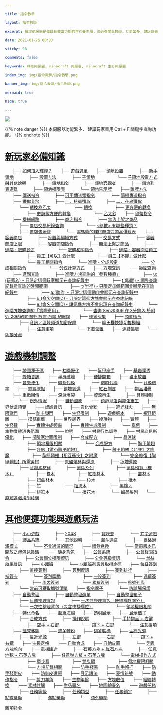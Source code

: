 ```yaml
---

title: 指令教學

layout: 指令教學

excerpt: 輝煌伺服器是個具有豐富功能的生存養老服，務必查閱此教學，功能繁多，請玩家善用 Ctrl + F 關鍵字查詢。

date: 2021-01-26 00:00

sticky: 98

comments: false

keywords: 輝煌伺服器, minecraft 伺服器, minecraft 生存伺服器

index_img: img/指令教學/指令教學.png

banner_img: img/指令教學/指令教學.png

mermaid: true

hide: true

---
```


![](img/指令教學/橫幅.png) 

{{% note danger %}}
本伺服器功能繁多，
建議玩家善用 Ctrl + F 關鍵字查詢功能。
{{% endnote %}}

# [新玩家必備知識](https://www.brilliantw.net/指令教學/#新玩家必備知識)
&nbsp;&nbsp;&nbsp;&nbsp;&nbsp;&nbsp;├── [如何加入輝煌？](https://www.brilliantw.net/如何加入輝煌？)
&nbsp;&nbsp;&nbsp;&nbsp;&nbsp;&nbsp;├── [遊戲選單](https://www.brilliantw.net/遊戲選單)
&nbsp;&nbsp;&nbsp;&nbsp;&nbsp;&nbsp;├── [領地設置](https://www.brilliantw.net/領地設置)
&nbsp;&nbsp;&nbsp;&nbsp;&nbsp;&nbsp;&nbsp;&nbsp;&nbsp;&nbsp;&nbsp;&nbsp;├── [新手領地](https://www.brilliantw.net/領地設置/#新手領地)
&nbsp;&nbsp;&nbsp;&nbsp;&nbsp;&nbsp;&nbsp;&nbsp;&nbsp;&nbsp;&nbsp;&nbsp;├── [設置方法](https://www.brilliantw.net/領地設置/#設置方法)
&nbsp;&nbsp;&nbsp;&nbsp;&nbsp;&nbsp;&nbsp;&nbsp;&nbsp;&nbsp;&nbsp;&nbsp;├── [子領地](https://www.brilliantw.net/領地設置/#子領地)
&nbsp;&nbsp;&nbsp;&nbsp;&nbsp;&nbsp;&nbsp;&nbsp;&nbsp;&nbsp;&nbsp;&nbsp;&nbsp;&nbsp;&nbsp;&nbsp;&nbsp;&nbsp;└── [子領地設置方式與其他說明](https://www.brilliantw.net/領地設置/#子領地設置方式與其他說明)
&nbsp;&nbsp;&nbsp;&nbsp;&nbsp;&nbsp;&nbsp;&nbsp;&nbsp;&nbsp;&nbsp;&nbsp;├── [領地指令](https://www.brilliantw.net/領地設置/#領地指令)
&nbsp;&nbsp;&nbsp;&nbsp;&nbsp;&nbsp;&nbsp;&nbsp;&nbsp;&nbsp;&nbsp;&nbsp;├── [領地旁觀者](https://www.brilliantw.net/領地設置/#領地旁觀者)
&nbsp;&nbsp;&nbsp;&nbsp;&nbsp;&nbsp;&nbsp;&nbsp;&nbsp;&nbsp;&nbsp;&nbsp;├── [領地列表選單](https://www.brilliantw.net/領地設置/#領地列表選單)
&nbsp;&nbsp;&nbsp;&nbsp;&nbsp;&nbsp;&nbsp;&nbsp;&nbsp;&nbsp;&nbsp;&nbsp;├── [領地權限表](https://www.brilliantw.net/領地設置/#領地權限表)
&nbsp;&nbsp;&nbsp;&nbsp;&nbsp;&nbsp;&nbsp;&nbsp;&nbsp;&nbsp;&nbsp;&nbsp;└── [領地告示牌](https://www.brilliantw.net/領地設置/#領地告示牌)
&nbsp;&nbsp;&nbsp;&nbsp;&nbsp;&nbsp;├── [鎖牌方法](https://www.brilliantw.net/鎖牌方法)
&nbsp;&nbsp;&nbsp;&nbsp;&nbsp;&nbsp;├── [傳送指令](https://www.brilliantw.net/傳送指令)
&nbsp;&nbsp;&nbsp;&nbsp;&nbsp;&nbsp;&nbsp;&nbsp;&nbsp;&nbsp;&nbsp;&nbsp;├── [可用傳送類指令](https://www.brilliantw.net/傳送指令/#可用傳送類指令)
&nbsp;&nbsp;&nbsp;&nbsp;&nbsp;&nbsp;&nbsp;&nbsp;&nbsp;&nbsp;&nbsp;&nbsp;└── [隨機傳送指令](https://www.brilliantw.net/傳送指令/#隨機傳送指令)
&nbsp;&nbsp;&nbsp;&nbsp;&nbsp;&nbsp;├── [獲取貨幣](https://www.brilliantw.net/獲取貨幣)
&nbsp;&nbsp;&nbsp;&nbsp;&nbsp;&nbsp;&nbsp;&nbsp;&nbsp;&nbsp;&nbsp;&nbsp;├── [一、挖礦獲取](https://www.brilliantw.net/獲取貨幣/#一、挖礦獲取)
&nbsp;&nbsp;&nbsp;&nbsp;&nbsp;&nbsp;&nbsp;&nbsp;&nbsp;&nbsp;&nbsp;&nbsp;├── [二、在線獲取](https://www.brilliantw.net/獲取貨幣/#二、在線獲取)
&nbsp;&nbsp;&nbsp;&nbsp;&nbsp;&nbsp;&nbsp;&nbsp;&nbsp;&nbsp;&nbsp;&nbsp;└── [轉換為乙太](https://www.brilliantw.net/獲取貨幣/#轉換為乙太)
&nbsp;&nbsp;&nbsp;&nbsp;&nbsp;&nbsp;&nbsp;&nbsp;&nbsp;&nbsp;&nbsp;&nbsp;&nbsp;&nbsp;&nbsp;&nbsp;&nbsp;&nbsp;├── [轉換](https://www.brilliantw.net/獲取貨幣/#轉換)
&nbsp;&nbsp;&nbsp;&nbsp;&nbsp;&nbsp;&nbsp;&nbsp;&nbsp;&nbsp;&nbsp;&nbsp;&nbsp;&nbsp;&nbsp;&nbsp;&nbsp;&nbsp;├── [更方便的轉換](https://www.brilliantw.net/獲取貨幣/#更方便的轉換)
&nbsp;&nbsp;&nbsp;&nbsp;&nbsp;&nbsp;&nbsp;&nbsp;&nbsp;&nbsp;&nbsp;&nbsp;&nbsp;&nbsp;&nbsp;&nbsp;&nbsp;&nbsp;├── [史詩級方便的轉換](https://www.brilliantw.net/獲取貨幣/#史詩級方便的轉換)
&nbsp;&nbsp;&nbsp;&nbsp;&nbsp;&nbsp;&nbsp;&nbsp;&nbsp;&nbsp;&nbsp;&nbsp;&nbsp;&nbsp;&nbsp;&nbsp;&nbsp;&nbsp;└── [乙太鈔](https://www.brilliantw.net/獲取貨幣/#乙太鈔)
&nbsp;&nbsp;&nbsp;&nbsp;&nbsp;&nbsp;├── [貨幣指令](https://www.brilliantw.net/貨幣指令)
&nbsp;&nbsp;&nbsp;&nbsp;&nbsp;&nbsp;├── [機械網路](https://www.brilliantw.net/機械網路)
&nbsp;&nbsp;&nbsp;&nbsp;&nbsp;&nbsp;&nbsp;&nbsp;&nbsp;&nbsp;&nbsp;&nbsp;├── [商店指令](https://www.brilliantw.net/機械網路/#商店指令)
&nbsp;&nbsp;&nbsp;&nbsp;&nbsp;&nbsp;&nbsp;&nbsp;&nbsp;&nbsp;&nbsp;&nbsp;├── [無法上架之商品](https://www.brilliantw.net/機械網路/#無法上架之商品)
&nbsp;&nbsp;&nbsp;&nbsp;&nbsp;&nbsp;&nbsp;&nbsp;&nbsp;&nbsp;&nbsp;&nbsp;├── [商店交易紀錄查詢](https://www.brilliantw.net/機械網路/#商店交易紀錄查詢)
&nbsp;&nbsp;&nbsp;&nbsp;&nbsp;&nbsp;&nbsp;&nbsp;&nbsp;&nbsp;&nbsp;&nbsp;&nbsp;&nbsp;&nbsp;&nbsp;&nbsp;&nbsp;└── [<參數> 有哪些種類？](https://www.brilliantw.net/機械網路/#有哪些種類？)
&nbsp;&nbsp;&nbsp;&nbsp;&nbsp;&nbsp;&nbsp;&nbsp;&nbsp;&nbsp;&nbsp;&nbsp;├── [商店告示牌](https://www.brilliantw.net/機械網路/#商店告示牌)
&nbsp;&nbsp;&nbsp;&nbsp;&nbsp;&nbsp;&nbsp;&nbsp;&nbsp;&nbsp;&nbsp;&nbsp;└── [書碼醬的建材商店之商品價位表](https://www.brilliantw.net/機械網路/#書碼醬的建材商店之商品價位表)
&nbsp;&nbsp;&nbsp;&nbsp;&nbsp;&nbsp;├── [容器商店](https://www.brilliantw.net/容器商店)
&nbsp;&nbsp;&nbsp;&nbsp;&nbsp;&nbsp;&nbsp;&nbsp;&nbsp;&nbsp;&nbsp;&nbsp;├── [設置與編輯方式](https://www.brilliantw.net/容器商店/#設置與編輯方式)
&nbsp;&nbsp;&nbsp;&nbsp;&nbsp;&nbsp;&nbsp;&nbsp;&nbsp;&nbsp;&nbsp;&nbsp;├── [交易方式](https://www.brilliantw.net/容器商店/#交易方式)
&nbsp;&nbsp;&nbsp;&nbsp;&nbsp;&nbsp;&nbsp;&nbsp;&nbsp;&nbsp;&nbsp;&nbsp;├── [容器商店上限](https://www.brilliantw.net/容器商店/#容器商店上限)
&nbsp;&nbsp;&nbsp;&nbsp;&nbsp;&nbsp;&nbsp;&nbsp;&nbsp;&nbsp;&nbsp;&nbsp;├── [容器商店指令](https://www.brilliantw.net/容器商店/#容器商店指令)
&nbsp;&nbsp;&nbsp;&nbsp;&nbsp;&nbsp;&nbsp;&nbsp;&nbsp;&nbsp;&nbsp;&nbsp;├── [無法上架之商品](https://www.brilliantw.net/容器商店/#無法上架之商品)
&nbsp;&nbsp;&nbsp;&nbsp;&nbsp;&nbsp;&nbsp;&nbsp;&nbsp;&nbsp;&nbsp;&nbsp;├── [進階 - 限購設定](https://www.brilliantw.net/容器商店/#進階-限購設定)
&nbsp;&nbsp;&nbsp;&nbsp;&nbsp;&nbsp;&nbsp;&nbsp;&nbsp;&nbsp;&nbsp;&nbsp;&nbsp;&nbsp;&nbsp;&nbsp;&nbsp;&nbsp;└── [限購相關指令](https://www.brilliantw.net/容器商店/#限購相關指令)
&nbsp;&nbsp;&nbsp;&nbsp;&nbsp;&nbsp;&nbsp;&nbsp;&nbsp;&nbsp;&nbsp;&nbsp;├── [進階 - 容器商店員工](https://www.brilliantw.net/容器商店/#進階-容器商店員工)
&nbsp;&nbsp;&nbsp;&nbsp;&nbsp;&nbsp;&nbsp;&nbsp;&nbsp;&nbsp;&nbsp;&nbsp;&nbsp;&nbsp;&nbsp;&nbsp;&nbsp;&nbsp;├── [員工【可以】做什麼](https://www.brilliantw.net/容器商店/#員工【可以】做什麼)
&nbsp;&nbsp;&nbsp;&nbsp;&nbsp;&nbsp;&nbsp;&nbsp;&nbsp;&nbsp;&nbsp;&nbsp;&nbsp;&nbsp;&nbsp;&nbsp;&nbsp;&nbsp;├── [員工【不能】做什麼](https://www.brilliantw.net/容器商店/#員工【不能】做什麼)
&nbsp;&nbsp;&nbsp;&nbsp;&nbsp;&nbsp;&nbsp;&nbsp;&nbsp;&nbsp;&nbsp;&nbsp;&nbsp;&nbsp;&nbsp;&nbsp;&nbsp;&nbsp;└── [員工相關指令](https://www.brilliantw.net/容器商店/#員工相關指令)
&nbsp;&nbsp;&nbsp;&nbsp;&nbsp;&nbsp;&nbsp;&nbsp;&nbsp;&nbsp;&nbsp;&nbsp;└── [進階 - 分成設定](https://www.brilliantw.net/容器商店/#進階-分成設定)
&nbsp;&nbsp;&nbsp;&nbsp;&nbsp;&nbsp;&nbsp;&nbsp;&nbsp;&nbsp;&nbsp;&nbsp;&nbsp;&nbsp;&nbsp;&nbsp;&nbsp;&nbsp;├── [分成相關指令](https://www.brilliantw.net/容器商店/#分成相關指令)
&nbsp;&nbsp;&nbsp;&nbsp;&nbsp;&nbsp;&nbsp;&nbsp;&nbsp;&nbsp;&nbsp;&nbsp;&nbsp;&nbsp;&nbsp;&nbsp;&nbsp;&nbsp;└── [分成計算方式](https://www.brilliantw.net/容器商店/#分成計算方式)
&nbsp;&nbsp;&nbsp;&nbsp;&nbsp;&nbsp;├── [方塊查詢](https://www.brilliantw.net/方塊查詢)
&nbsp;&nbsp;&nbsp;&nbsp;&nbsp;&nbsp;├── [範圍查詢](https://www.brilliantw.net/範圍查詢)
&nbsp;&nbsp;&nbsp;&nbsp;&nbsp;&nbsp;├── [進階查詢](https://www.brilliantw.net/進階查詢)
&nbsp;&nbsp;&nbsp;&nbsp;&nbsp;&nbsp;&nbsp;&nbsp;&nbsp;&nbsp;&nbsp;&nbsp;├── [進階方塊查詢的「參數種類」](https://www.brilliantw.net/進階查詢/#進階方塊查詢的「參數種類」)
&nbsp;&nbsp;&nbsp;&nbsp;&nbsp;&nbsp;&nbsp;&nbsp;&nbsp;&nbsp;&nbsp;&nbsp;&nbsp;&nbsp;&nbsp;&nbsp;&nbsp;&nbsp;├── [<span class="label label-info">u:(玩家名) </span> - 只限定這個玩家顯示在查詢紀錄中](https://www.brilliantw.net/進階查詢/#u-玩家名-只限定這個玩家顯示在查詢紀錄中)
&nbsp;&nbsp;&nbsp;&nbsp;&nbsp;&nbsp;&nbsp;&nbsp;&nbsp;&nbsp;&nbsp;&nbsp;&nbsp;&nbsp;&nbsp;&nbsp;&nbsp;&nbsp;├── [<span class="label label-info">t:(時間) </span> - 調整查詢紀錄所查詢的時間範圍](https://www.brilliantw.net/進階查詢/#t-時間-調整查詢紀錄所查詢的時間範圍)
&nbsp;&nbsp;&nbsp;&nbsp;&nbsp;&nbsp;&nbsp;&nbsp;&nbsp;&nbsp;&nbsp;&nbsp;&nbsp;&nbsp;&nbsp;&nbsp;&nbsp;&nbsp;├── [<span class="label label-info">r:(半徑) </span> - 只限定這個範圍會顯示在查詢紀錄中](https://www.brilliantw.net/進階查詢/#r-半徑-只限定這個範圍會顯示在查詢紀錄中)
&nbsp;&nbsp;&nbsp;&nbsp;&nbsp;&nbsp;&nbsp;&nbsp;&nbsp;&nbsp;&nbsp;&nbsp;&nbsp;&nbsp;&nbsp;&nbsp;&nbsp;&nbsp;├── [<span class="label label-info">a:(動作) </span> - 只限定這個動作會顯示在查詢紀錄中](https://www.brilliantw.net/進階查詢/#a-動作-只限定這個動作會顯示在查詢紀錄中)
&nbsp;&nbsp;&nbsp;&nbsp;&nbsp;&nbsp;&nbsp;&nbsp;&nbsp;&nbsp;&nbsp;&nbsp;&nbsp;&nbsp;&nbsp;&nbsp;&nbsp;&nbsp;├── [<span class="label label-info">b:(命名空間ID) </span> - 只限定這個方塊會顯示在查詢紀錄](https://www.brilliantw.net/進階查詢/#b-命名空間ID-只限定這個方塊會顯示在查詢紀錄)
&nbsp;&nbsp;&nbsp;&nbsp;&nbsp;&nbsp;&nbsp;&nbsp;&nbsp;&nbsp;&nbsp;&nbsp;&nbsp;&nbsp;&nbsp;&nbsp;&nbsp;&nbsp;└── [<span class="label label-info">e:(命名空間ID) </span> - 讓這個方塊不會出現在查詢紀錄中](https://www.brilliantw.net/進階查詢/#<#e-命名空間ID-讓這個方塊不會出現在查詢紀錄中)
&nbsp;&nbsp;&nbsp;&nbsp;&nbsp;&nbsp;&nbsp;&nbsp;&nbsp;&nbsp;&nbsp;&nbsp;└── [進階方塊查詢的「實際應用」](https://www.brilliantw.net/進階查詢/#進階方塊查詢的「實際應用」)
&nbsp;&nbsp;&nbsp;&nbsp;&nbsp;&nbsp;&nbsp;&nbsp;&nbsp;&nbsp;&nbsp;&nbsp;&nbsp;&nbsp;&nbsp;&nbsp;&nbsp;&nbsp;└── [查詢 <span class="label label-primary">Senz0309</span> 在 <span class="label label-warning">3分鐘內</span> 於附近 <span class="label label-success">20格的範圍中  </span> <span class="label label-danger">放置 </span> <span class="label label-secondary">石頭 </span> 的紀錄](https://www.brilliantw.net/進階查詢/#查詢-Senz0309-在-3分鐘內-於附近-20格的範圍中-放置-石頭-的紀錄)
&nbsp;&nbsp;&nbsp;&nbsp;&nbsp;&nbsp;├── [連鎖採集](https://www.brilliantw.net/連鎖採集)
&nbsp;&nbsp;&nbsp;&nbsp;&nbsp;&nbsp;├── [頻道指令](https://www.brilliantw.net/頻道指令)
&nbsp;&nbsp;&nbsp;&nbsp;&nbsp;&nbsp;&nbsp;&nbsp;&nbsp;&nbsp;&nbsp;&nbsp;├── [私訊／區域頻道加密保障](https://www.brilliantw.net/頻道指令/#私訊／區域頻道加密保障)
&nbsp;&nbsp;&nbsp;&nbsp;&nbsp;&nbsp;&nbsp;&nbsp;&nbsp;&nbsp;&nbsp;&nbsp;└── [聊天欄快捷切換模組](https://www.brilliantw.net/頻道指令/#聊天欄快捷切換模組)
&nbsp;&nbsp;&nbsp;&nbsp;&nbsp;&nbsp;&nbsp;&nbsp;&nbsp;&nbsp;&nbsp;&nbsp;&nbsp;&nbsp;&nbsp;&nbsp;&nbsp;&nbsp;├── [注意事項](https://www.brilliantw.net/頻道指令/#注意事項)
&nbsp;&nbsp;&nbsp;&nbsp;&nbsp;&nbsp;&nbsp;&nbsp;&nbsp;&nbsp;&nbsp;&nbsp;&nbsp;&nbsp;&nbsp;&nbsp;&nbsp;&nbsp;└── [下載位置](https://www.brilliantw.net/頻道指令/#下載位置)
&nbsp;&nbsp;&nbsp;&nbsp;&nbsp;&nbsp;├── [連結帳號](https://www.brilliantw.net/連結帳號)
&nbsp;&nbsp;&nbsp;&nbsp;&nbsp;&nbsp;└── [切換分流](https://www.brilliantw.net/切換分流)

# [遊戲機制調整](https://www.brilliantw.net/指令教學/#遊戲機制調整)
&nbsp;&nbsp;&nbsp;&nbsp;&nbsp;&nbsp;├── [地圖種子碼](https://www.brilliantw.net/地圖種子碼)
&nbsp;&nbsp;&nbsp;&nbsp;&nbsp;&nbsp;├── [栓繩優化](https://www.brilliantw.net/栓繩優化)
&nbsp;&nbsp;&nbsp;&nbsp;&nbsp;&nbsp;├── [盔甲座手](https://www.brilliantw.net/盔甲座手)
&nbsp;&nbsp;&nbsp;&nbsp;&nbsp;&nbsp;├── [基岩穿透](https://www.brilliantw.net/基岩穿透)
&nbsp;&nbsp;&nbsp;&nbsp;&nbsp;&nbsp;├── [蜂箱資訊](https://www.brilliantw.net/蜂箱資訊)
&nbsp;&nbsp;&nbsp;&nbsp;&nbsp;&nbsp;├── [半磚破壞](https://www.brilliantw.net/半磚破壞)
&nbsp;&nbsp;&nbsp;&nbsp;&nbsp;&nbsp;├── [便捷開箱](https://www.brilliantw.net/便捷開箱)
&nbsp;&nbsp;&nbsp;&nbsp;&nbsp;&nbsp;├── [礦車放置](https://www.brilliantw.net/礦車放置)
&nbsp;&nbsp;&nbsp;&nbsp;&nbsp;&nbsp;├── [音效優化](https://www.brilliantw.net/音效優化)
&nbsp;&nbsp;&nbsp;&nbsp;&nbsp;&nbsp;├── [礦物代換](https://www.brilliantw.net/礦物代換)
&nbsp;&nbsp;&nbsp;&nbsp;&nbsp;&nbsp;&nbsp;&nbsp;&nbsp;&nbsp;&nbsp;&nbsp;├── [何時代換](https://www.brilliantw.net/礦物代換/#何時代換)
&nbsp;&nbsp;&nbsp;&nbsp;&nbsp;&nbsp;&nbsp;&nbsp;&nbsp;&nbsp;&nbsp;&nbsp;└── [代換機率](https://www.brilliantw.net/礦物代換/#代換機率)
&nbsp;&nbsp;&nbsp;&nbsp;&nbsp;&nbsp;├── [絲綢挖掘](https://www.brilliantw.net/絲綢挖掘)
&nbsp;&nbsp;&nbsp;&nbsp;&nbsp;&nbsp;├── [銅塊氧還](https://www.brilliantw.net/銅塊氧還)
&nbsp;&nbsp;&nbsp;&nbsp;&nbsp;&nbsp;├── [紅石剝皮](https://www.brilliantw.net/紅石剝皮)
&nbsp;&nbsp;&nbsp;&nbsp;&nbsp;&nbsp;├── [物品堆疊](https://www.brilliantw.net/物品堆疊)
&nbsp;&nbsp;&nbsp;&nbsp;&nbsp;&nbsp;├── [重啟回傳](https://www.brilliantw.net/重啟回傳)
&nbsp;&nbsp;&nbsp;&nbsp;&nbsp;&nbsp;├── [深淵爆裂](https://www.brilliantw.net/深淵爆裂)
&nbsp;&nbsp;&nbsp;&nbsp;&nbsp;&nbsp;├── [資源再生](https://www.brilliantw.net/資源再生)
&nbsp;&nbsp;&nbsp;&nbsp;&nbsp;&nbsp;&nbsp;&nbsp;&nbsp;&nbsp;&nbsp;&nbsp;├── [具體機制](https://www.brilliantw.net/資源再生/#具體機制)
&nbsp;&nbsp;&nbsp;&nbsp;&nbsp;&nbsp;&nbsp;&nbsp;&nbsp;&nbsp;&nbsp;&nbsp;└── [例外情況](https://www.brilliantw.net/資源再生/#例外情況)
&nbsp;&nbsp;&nbsp;&nbsp;&nbsp;&nbsp;├── [自動圖騰](https://www.brilliantw.net/自動圖騰)
&nbsp;&nbsp;&nbsp;&nbsp;&nbsp;&nbsp;├── [鎮靜龍蛋與龍蛋重生](https://www.brilliantw.net/鎮靜龍蛋與龍蛋重生)
&nbsp;&nbsp;&nbsp;&nbsp;&nbsp;&nbsp;├── [界伏盒預覽](https://www.brilliantw.net/界伏盒預覽)
&nbsp;&nbsp;&nbsp;&nbsp;&nbsp;&nbsp;├── [蠑螈資訊](https://www.brilliantw.net/蠑螈資訊)
&nbsp;&nbsp;&nbsp;&nbsp;&nbsp;&nbsp;├── [強化骨粉](https://www.brilliantw.net/強化骨粉)
&nbsp;&nbsp;&nbsp;&nbsp;&nbsp;&nbsp;├── [遮光烽火](https://www.brilliantw.net/遮光烽火)
&nbsp;&nbsp;&nbsp;&nbsp;&nbsp;&nbsp;├── [無限獄門](https://www.brilliantw.net/無限獄門)
&nbsp;&nbsp;&nbsp;&nbsp;&nbsp;&nbsp;├── [防卡獄門](https://www.brilliantw.net/防卡獄門)
&nbsp;&nbsp;&nbsp;&nbsp;&nbsp;&nbsp;├── [生怪限制](https://www.brilliantw.net/生怪限制)
&nbsp;&nbsp;&nbsp;&nbsp;&nbsp;&nbsp;├── [遊戲版本](https://www.brilliantw.net/遊戲版本)
&nbsp;&nbsp;&nbsp;&nbsp;&nbsp;&nbsp;├── [視野距離](https://www.brilliantw.net/視野距離)
&nbsp;&nbsp;&nbsp;&nbsp;&nbsp;&nbsp;├── [模擬距離](https://www.brilliantw.net/模擬距離)
&nbsp;&nbsp;&nbsp;&nbsp;&nbsp;&nbsp;├── [世界邊界](https://www.brilliantw.net/世界邊界)
&nbsp;&nbsp;&nbsp;&nbsp;&nbsp;&nbsp;├── [掉落物](https://www.brilliantw.net/掉落物)
&nbsp;&nbsp;&nbsp;&nbsp;&nbsp;&nbsp;├── [實體](https://www.brilliantw.net/實體)
&nbsp;&nbsp;&nbsp;&nbsp;&nbsp;&nbsp;├── [生怪磚](https://www.brilliantw.net/生怪磚)
&nbsp;&nbsp;&nbsp;&nbsp;&nbsp;&nbsp;├── [實體生成頻率](https://www.brilliantw.net/實體生成頻率)
&nbsp;&nbsp;&nbsp;&nbsp;&nbsp;&nbsp;├── [實體生成限制](https://www.brilliantw.net/實體生成限制)
&nbsp;&nbsp;&nbsp;&nbsp;&nbsp;&nbsp;&nbsp;&nbsp;&nbsp;&nbsp;&nbsp;&nbsp;└── [舉例](https://www.brilliantw.net/實體生成限制/#舉例)
&nbsp;&nbsp;&nbsp;&nbsp;&nbsp;&nbsp;├── [生物實體消失範圍](https://www.brilliantw.net/生物實體消失範圍)
&nbsp;&nbsp;&nbsp;&nbsp;&nbsp;&nbsp;&nbsp;&nbsp;&nbsp;&nbsp;&nbsp;&nbsp;└── [說明](https://www.brilliantw.net/生物實體消失範圍/#說明)
&nbsp;&nbsp;&nbsp;&nbsp;&nbsp;&nbsp;├── [村民行為調整](https://www.brilliantw.net/村民行為調整)
&nbsp;&nbsp;&nbsp;&nbsp;&nbsp;&nbsp;├── [村民交易所優化](https://www.brilliantw.net/村民交易所優化)
&nbsp;&nbsp;&nbsp;&nbsp;&nbsp;&nbsp;├── [探險家地圖限制](https://www.brilliantw.net/探險家地圖限制)
&nbsp;&nbsp;&nbsp;&nbsp;&nbsp;&nbsp;├── [合成配方](https://www.brilliantw.net/合成配方)
&nbsp;&nbsp;&nbsp;&nbsp;&nbsp;&nbsp;&nbsp;&nbsp;&nbsp;&nbsp;&nbsp;&nbsp;├── [晶淵球](https://www.brilliantw.net/合成配方/#晶淵球)
&nbsp;&nbsp;&nbsp;&nbsp;&nbsp;&nbsp;&nbsp;&nbsp;&nbsp;&nbsp;&nbsp;&nbsp;&nbsp;&nbsp;&nbsp;&nbsp;&nbsp;&nbsp;├── [領地權限相關](https://www.brilliantw.net/合成配方/#領地權限相關)
&nbsp;&nbsp;&nbsp;&nbsp;&nbsp;&nbsp;&nbsp;&nbsp;&nbsp;&nbsp;&nbsp;&nbsp;&nbsp;&nbsp;&nbsp;&nbsp;&nbsp;&nbsp;└── [合成配方](https://www.brilliantw.net/合成配方/#合成配方)
&nbsp;&nbsp;&nbsp;&nbsp;&nbsp;&nbsp;&nbsp;&nbsp;&nbsp;&nbsp;&nbsp;&nbsp;├── [胸甲鞘翅](https://www.brilliantw.net/合成配方/#胸甲鞘翅)
&nbsp;&nbsp;&nbsp;&nbsp;&nbsp;&nbsp;&nbsp;&nbsp;&nbsp;&nbsp;&nbsp;&nbsp;&nbsp;&nbsp;&nbsp;&nbsp;&nbsp;&nbsp;├── [升級【鑽石胸甲鞘翅】](https://www.brilliantw.net/合成配方/#升級【鑽石胸甲鞘翅】)
&nbsp;&nbsp;&nbsp;&nbsp;&nbsp;&nbsp;&nbsp;&nbsp;&nbsp;&nbsp;&nbsp;&nbsp;&nbsp;&nbsp;&nbsp;&nbsp;&nbsp;&nbsp;├── [胸甲鞘翅【允許】之附魔](https://www.brilliantw.net/合成配方/#胸甲鞘翅【允許】之附魔)
&nbsp;&nbsp;&nbsp;&nbsp;&nbsp;&nbsp;&nbsp;&nbsp;&nbsp;&nbsp;&nbsp;&nbsp;&nbsp;&nbsp;&nbsp;&nbsp;&nbsp;&nbsp;├── [胸甲鞘翅【相互衝突】之附魔](https://www.brilliantw.net/合成配方/#胸甲鞘翅【相互衝突】之附魔)
&nbsp;&nbsp;&nbsp;&nbsp;&nbsp;&nbsp;&nbsp;&nbsp;&nbsp;&nbsp;&nbsp;&nbsp;&nbsp;&nbsp;&nbsp;&nbsp;&nbsp;&nbsp;└── [完全修復【胸甲鞘翅】所需素材](https://www.brilliantw.net/合成配方/#完全修復【胸甲鞘翅】所需素材)
&nbsp;&nbsp;&nbsp;&nbsp;&nbsp;&nbsp;&nbsp;&nbsp;&nbsp;&nbsp;&nbsp;&nbsp;├── [原礦燒磚與還原](https://www.brilliantw.net/合成配方/#原礦燒磚與還原)
&nbsp;&nbsp;&nbsp;&nbsp;&nbsp;&nbsp;&nbsp;&nbsp;&nbsp;&nbsp;&nbsp;&nbsp;├── [冰塊還原](https://www.brilliantw.net/合成配方/#冰塊還原)
&nbsp;&nbsp;&nbsp;&nbsp;&nbsp;&nbsp;&nbsp;&nbsp;&nbsp;&nbsp;&nbsp;&nbsp;├── [貨幣素材磚](https://www.brilliantw.net/合成配方/#貨幣素材磚)
&nbsp;&nbsp;&nbsp;&nbsp;&nbsp;&nbsp;&nbsp;&nbsp;&nbsp;&nbsp;&nbsp;&nbsp;├── [家具系列](https://www.brilliantw.net/合成配方/#家具系列)
&nbsp;&nbsp;&nbsp;&nbsp;&nbsp;&nbsp;&nbsp;&nbsp;&nbsp;&nbsp;&nbsp;&nbsp;&nbsp;&nbsp;&nbsp;&nbsp;&nbsp;&nbsp;├── [家具預覽（橡木）](https://www.brilliantw.net/合成配方/#家具預覽（橡木）)
&nbsp;&nbsp;&nbsp;&nbsp;&nbsp;&nbsp;&nbsp;&nbsp;&nbsp;&nbsp;&nbsp;&nbsp;&nbsp;&nbsp;&nbsp;&nbsp;&nbsp;&nbsp;├── [橡木](https://www.brilliantw.net/合成配方/#橡木)
&nbsp;&nbsp;&nbsp;&nbsp;&nbsp;&nbsp;&nbsp;&nbsp;&nbsp;&nbsp;&nbsp;&nbsp;&nbsp;&nbsp;&nbsp;&nbsp;&nbsp;&nbsp;├── [紅樹林木](https://www.brilliantw.net/合成配方/#紅樹林木)
&nbsp;&nbsp;&nbsp;&nbsp;&nbsp;&nbsp;&nbsp;&nbsp;&nbsp;&nbsp;&nbsp;&nbsp;&nbsp;&nbsp;&nbsp;&nbsp;&nbsp;&nbsp;├── [叢林木](https://www.brilliantw.net/合成配方/#叢林木)
&nbsp;&nbsp;&nbsp;&nbsp;&nbsp;&nbsp;&nbsp;&nbsp;&nbsp;&nbsp;&nbsp;&nbsp;&nbsp;&nbsp;&nbsp;&nbsp;&nbsp;&nbsp;├── [扭曲林木](https://www.brilliantw.net/合成配方/#扭曲林木)
&nbsp;&nbsp;&nbsp;&nbsp;&nbsp;&nbsp;&nbsp;&nbsp;&nbsp;&nbsp;&nbsp;&nbsp;&nbsp;&nbsp;&nbsp;&nbsp;&nbsp;&nbsp;├── [杉木](https://www.brilliantw.net/合成配方/#杉木)
&nbsp;&nbsp;&nbsp;&nbsp;&nbsp;&nbsp;&nbsp;&nbsp;&nbsp;&nbsp;&nbsp;&nbsp;&nbsp;&nbsp;&nbsp;&nbsp;&nbsp;&nbsp;├── [樺木](https://www.brilliantw.net/合成配方/#樺木)
&nbsp;&nbsp;&nbsp;&nbsp;&nbsp;&nbsp;&nbsp;&nbsp;&nbsp;&nbsp;&nbsp;&nbsp;&nbsp;&nbsp;&nbsp;&nbsp;&nbsp;&nbsp;├── [竹](https://www.brilliantw.net/合成配方/#竹)
&nbsp;&nbsp;&nbsp;&nbsp;&nbsp;&nbsp;&nbsp;&nbsp;&nbsp;&nbsp;&nbsp;&nbsp;&nbsp;&nbsp;&nbsp;&nbsp;&nbsp;&nbsp;├── [相思木](https://www.brilliantw.net/合成配方/#相思木)
&nbsp;&nbsp;&nbsp;&nbsp;&nbsp;&nbsp;&nbsp;&nbsp;&nbsp;&nbsp;&nbsp;&nbsp;&nbsp;&nbsp;&nbsp;&nbsp;&nbsp;&nbsp;├── [黑橡木](https://www.brilliantw.net/合成配方/#黑橡木)
&nbsp;&nbsp;&nbsp;&nbsp;&nbsp;&nbsp;&nbsp;&nbsp;&nbsp;&nbsp;&nbsp;&nbsp;&nbsp;&nbsp;&nbsp;&nbsp;&nbsp;&nbsp;├── [緋紅木](https://www.brilliantw.net/合成配方/#緋紅木)
&nbsp;&nbsp;&nbsp;&nbsp;&nbsp;&nbsp;&nbsp;&nbsp;&nbsp;&nbsp;&nbsp;&nbsp;&nbsp;&nbsp;&nbsp;&nbsp;&nbsp;&nbsp;└── [櫻花木](https://www.brilliantw.net/合成配方/#櫻花木)
&nbsp;&nbsp;&nbsp;&nbsp;&nbsp;&nbsp;&nbsp;&nbsp;&nbsp;&nbsp;&nbsp;&nbsp;└── [甜品系列](https://www.brilliantw.net/合成配方/#甜品系列)
&nbsp;&nbsp;&nbsp;&nbsp;&nbsp;&nbsp;└── [原版遊戲規則相關](https://www.brilliantw.net/原版遊戲規則相關)

# [其他便捷功能與遊戲玩法](https://www.brilliantw.net/指令教學/#其他便捷功能與遊戲玩法)
&nbsp;&nbsp;&nbsp;&nbsp;&nbsp;&nbsp;├── [小小遊戲](https://www.brilliantw.net/小小遊戲)
&nbsp;&nbsp;&nbsp;&nbsp;&nbsp;&nbsp;&nbsp;&nbsp;&nbsp;&nbsp;&nbsp;&nbsp;├── [2048](https://www.brilliantw.net/小小遊戲/#2048)
&nbsp;&nbsp;&nbsp;&nbsp;&nbsp;&nbsp;&nbsp;&nbsp;&nbsp;&nbsp;&nbsp;&nbsp;├── [貪吃蛇](https://www.brilliantw.net/小小遊戲/#貪吃蛇)
&nbsp;&nbsp;&nbsp;&nbsp;&nbsp;&nbsp;&nbsp;&nbsp;&nbsp;&nbsp;&nbsp;&nbsp;└── [井字遊戲](https://www.brilliantw.net/小小遊戲/#井字遊戲)
&nbsp;&nbsp;&nbsp;&nbsp;&nbsp;&nbsp;├── [飾品系統](https://www.brilliantw.net/飾品系統)
&nbsp;&nbsp;&nbsp;&nbsp;&nbsp;&nbsp;&nbsp;&nbsp;&nbsp;&nbsp;&nbsp;&nbsp;└── [其他說明](https://www.brilliantw.net/飾品系統/#其他說明)
&nbsp;&nbsp;&nbsp;&nbsp;&nbsp;&nbsp;├── [漏斗過濾](https://www.brilliantw.net/漏斗過濾)
&nbsp;&nbsp;&nbsp;&nbsp;&nbsp;&nbsp;&nbsp;&nbsp;&nbsp;&nbsp;&nbsp;&nbsp;├── [嚴格過濾模式](https://www.brilliantw.net/漏斗過濾/#嚴格過濾模式)
&nbsp;&nbsp;&nbsp;&nbsp;&nbsp;&nbsp;&nbsp;&nbsp;&nbsp;&nbsp;&nbsp;&nbsp;└── [不會過濾的情況](https://www.brilliantw.net/漏斗過濾/#不會過濾的情況)
&nbsp;&nbsp;&nbsp;&nbsp;&nbsp;&nbsp;├── [禮包兌換](https://www.brilliantw.net/禮包兌換)
&nbsp;&nbsp;&nbsp;&nbsp;&nbsp;&nbsp;&nbsp;&nbsp;&nbsp;&nbsp;&nbsp;&nbsp;└── [當前版本已開放之禮包兌換碼](https://www.brilliantw.net/禮包兌換/#當前版本已開放之禮包兌換碼)
&nbsp;&nbsp;&nbsp;&nbsp;&nbsp;&nbsp;├── [隨身背包](https://www.brilliantw.net/隨身背包)
&nbsp;&nbsp;&nbsp;&nbsp;&nbsp;&nbsp;├── [公會系統](https://www.brilliantw.net/公會系統)
&nbsp;&nbsp;&nbsp;&nbsp;&nbsp;&nbsp;&nbsp;&nbsp;&nbsp;&nbsp;&nbsp;&nbsp;├── [公會相關指令](https://www.brilliantw.net/公會系統/#公會相關指令)
&nbsp;&nbsp;&nbsp;&nbsp;&nbsp;&nbsp;&nbsp;&nbsp;&nbsp;&nbsp;&nbsp;&nbsp;├── [公會職位權限資訊](https://www.brilliantw.net/公會系統/#公會職位權限資訊)
&nbsp;&nbsp;&nbsp;&nbsp;&nbsp;&nbsp;&nbsp;&nbsp;&nbsp;&nbsp;&nbsp;&nbsp;├── [公會等級資訊](https://www.brilliantw.net/公會系統/#公會等級資訊)
&nbsp;&nbsp;&nbsp;&nbsp;&nbsp;&nbsp;&nbsp;&nbsp;&nbsp;&nbsp;&nbsp;&nbsp;└── [增益效果資訊](https://www.brilliantw.net/公會系統/#增益效果資訊)
&nbsp;&nbsp;&nbsp;&nbsp;&nbsp;&nbsp;├── [小跟班](https://www.brilliantw.net/小跟班)
&nbsp;&nbsp;&nbsp;&nbsp;&nbsp;&nbsp;&nbsp;&nbsp;&nbsp;&nbsp;&nbsp;&nbsp;└── [小跟班列表與取得途徑](https://www.brilliantw.net/小跟班/#小跟班列表與取得途徑)
&nbsp;&nbsp;&nbsp;&nbsp;&nbsp;&nbsp;├── [每日簽到](https://www.brilliantw.net/每日簽到)
&nbsp;&nbsp;&nbsp;&nbsp;&nbsp;&nbsp;&nbsp;&nbsp;&nbsp;&nbsp;&nbsp;&nbsp;├── [直接簽到](https://www.brilliantw.net/每日簽到/#直接簽到)
&nbsp;&nbsp;&nbsp;&nbsp;&nbsp;&nbsp;&nbsp;&nbsp;&nbsp;&nbsp;&nbsp;&nbsp;├── [簽到資訊](https://www.brilliantw.net/每日簽到/#簽到資訊)
&nbsp;&nbsp;&nbsp;&nbsp;&nbsp;&nbsp;&nbsp;&nbsp;&nbsp;&nbsp;&nbsp;&nbsp;├── [簽到排行](https://www.brilliantw.net/每日簽到/#簽到排行)
&nbsp;&nbsp;&nbsp;&nbsp;&nbsp;&nbsp;&nbsp;&nbsp;&nbsp;&nbsp;&nbsp;&nbsp;├── [補簽卡](https://www.brilliantw.net/每日簽到/#補簽卡)
&nbsp;&nbsp;&nbsp;&nbsp;&nbsp;&nbsp;&nbsp;&nbsp;&nbsp;&nbsp;&nbsp;&nbsp;└── [簽到獎勵](https://www.brilliantw.net/每日簽到/#簽到獎勵)
&nbsp;&nbsp;&nbsp;&nbsp;&nbsp;&nbsp;&nbsp;&nbsp;&nbsp;&nbsp;&nbsp;&nbsp;&nbsp;&nbsp;&nbsp;&nbsp;&nbsp;&nbsp;├── [一般簽到](https://www.brilliantw.net/每日簽到/#一般簽到)
&nbsp;&nbsp;&nbsp;&nbsp;&nbsp;&nbsp;&nbsp;&nbsp;&nbsp;&nbsp;&nbsp;&nbsp;&nbsp;&nbsp;&nbsp;&nbsp;&nbsp;&nbsp;├── [連續簽到](https://www.brilliantw.net/每日簽到/#連續簽到)
&nbsp;&nbsp;&nbsp;&nbsp;&nbsp;&nbsp;&nbsp;&nbsp;&nbsp;&nbsp;&nbsp;&nbsp;&nbsp;&nbsp;&nbsp;&nbsp;&nbsp;&nbsp;├── [周末簽到](https://www.brilliantw.net/每日簽到/#周末簽到)
&nbsp;&nbsp;&nbsp;&nbsp;&nbsp;&nbsp;&nbsp;&nbsp;&nbsp;&nbsp;&nbsp;&nbsp;&nbsp;&nbsp;&nbsp;&nbsp;&nbsp;&nbsp;└── [累積簽到](https://www.brilliantw.net/每日簽到/#累積簽到)
&nbsp;&nbsp;&nbsp;&nbsp;&nbsp;&nbsp;├── [稱號列表](https://www.brilliantw.net/稱號列表)
&nbsp;&nbsp;&nbsp;&nbsp;&nbsp;&nbsp;&nbsp;&nbsp;&nbsp;&nbsp;&nbsp;&nbsp;└── [當前可獲取稱號清單](https://www.brilliantw.net/稱號列表/#當前可獲取稱號清單)
&nbsp;&nbsp;&nbsp;&nbsp;&nbsp;&nbsp;├── [指令牌子](https://www.brilliantw.net/指令牌子)
&nbsp;&nbsp;&nbsp;&nbsp;&nbsp;&nbsp;&nbsp;&nbsp;&nbsp;&nbsp;&nbsp;&nbsp;└── [防誤觸保護](https://www.brilliantw.net/指令牌子/#防誤觸保護)
&nbsp;&nbsp;&nbsp;&nbsp;&nbsp;&nbsp;├── [自動整理](https://www.brilliantw.net/自動整理)
&nbsp;&nbsp;&nbsp;&nbsp;&nbsp;&nbsp;&nbsp;&nbsp;&nbsp;&nbsp;&nbsp;&nbsp;├── [自動整理選單](https://www.brilliantw.net/自動整理/#自動整理選單)
&nbsp;&nbsp;&nbsp;&nbsp;&nbsp;&nbsp;&nbsp;&nbsp;&nbsp;&nbsp;&nbsp;&nbsp;├── [自動整理箱子](https://www.brilliantw.net/自動整理/#自動整理箱子)
&nbsp;&nbsp;&nbsp;&nbsp;&nbsp;&nbsp;&nbsp;&nbsp;&nbsp;&nbsp;&nbsp;&nbsp;├── [自動整理背包](https://www.brilliantw.net/自動整理/#自動整理背包)
&nbsp;&nbsp;&nbsp;&nbsp;&nbsp;&nbsp;&nbsp;&nbsp;&nbsp;&nbsp;&nbsp;&nbsp;├── [一次性整理背包（快捷欄位除外）](https://www.brilliantw.net/自動整理/#一次性整理背包（快捷欄位除外）)
&nbsp;&nbsp;&nbsp;&nbsp;&nbsp;&nbsp;&nbsp;&nbsp;&nbsp;&nbsp;&nbsp;&nbsp;└── [一次性整理背包（包含快捷欄位）](https://www.brilliantw.net/自動整理/#一次性整理背包（包含快捷欄位）)
&nbsp;&nbsp;&nbsp;&nbsp;&nbsp;&nbsp;&nbsp;&nbsp;&nbsp;&nbsp;&nbsp;&nbsp;&nbsp;&nbsp;&nbsp;&nbsp;&nbsp;&nbsp;└── [領地權限相關](https://www.brilliantw.net/自動整理/#領地權限相關)
&nbsp;&nbsp;&nbsp;&nbsp;&nbsp;&nbsp;├── [特化命名](https://www.brilliantw.net/特化命名)
&nbsp;&nbsp;&nbsp;&nbsp;&nbsp;&nbsp;├── [超級海綿](https://www.brilliantw.net/超級海綿)
&nbsp;&nbsp;&nbsp;&nbsp;&nbsp;&nbsp;├── [透明展示](https://www.brilliantw.net/透明展示)
&nbsp;&nbsp;&nbsp;&nbsp;&nbsp;&nbsp;├── [展示櫃子](https://www.brilliantw.net/展示櫃子)
&nbsp;&nbsp;&nbsp;&nbsp;&nbsp;&nbsp;&nbsp;&nbsp;&nbsp;&nbsp;&nbsp;&nbsp;├── [合成方式](https://www.brilliantw.net/展示櫃子/#合成方式)
&nbsp;&nbsp;&nbsp;&nbsp;&nbsp;&nbsp;&nbsp;&nbsp;&nbsp;&nbsp;&nbsp;&nbsp;├── [操作說明](https://www.brilliantw.net/展示櫃子/#操作說明)
&nbsp;&nbsp;&nbsp;&nbsp;&nbsp;&nbsp;&nbsp;&nbsp;&nbsp;&nbsp;&nbsp;&nbsp;&nbsp;&nbsp;&nbsp;&nbsp;&nbsp;&nbsp;├── [手持物品 + 右鍵](https://www.brilliantw.net/展示櫃子/#手持物品-右鍵)
&nbsp;&nbsp;&nbsp;&nbsp;&nbsp;&nbsp;&nbsp;&nbsp;&nbsp;&nbsp;&nbsp;&nbsp;&nbsp;&nbsp;&nbsp;&nbsp;&nbsp;&nbsp;├── [空手 + 右鍵](https://www.brilliantw.net/展示櫃子/#空手-右鍵)
&nbsp;&nbsp;&nbsp;&nbsp;&nbsp;&nbsp;&nbsp;&nbsp;&nbsp;&nbsp;&nbsp;&nbsp;&nbsp;&nbsp;&nbsp;&nbsp;&nbsp;&nbsp;└── [蹲下 + 右鍵](https://www.brilliantw.net/展示櫃子/#蹲下-右鍵)
&nbsp;&nbsp;&nbsp;&nbsp;&nbsp;&nbsp;&nbsp;&nbsp;&nbsp;&nbsp;&nbsp;&nbsp;└── [注意事項](https://www.brilliantw.net/展示櫃子/#注意事項)
&nbsp;&nbsp;&nbsp;&nbsp;&nbsp;&nbsp;├── [詛咒移除](https://www.brilliantw.net/詛咒移除)
&nbsp;&nbsp;&nbsp;&nbsp;&nbsp;&nbsp;├── [鍋釜轉粉](https://www.brilliantw.net/鍋釜轉粉)
&nbsp;&nbsp;&nbsp;&nbsp;&nbsp;&nbsp;├── [鍋釜裝桶](https://www.brilliantw.net/鍋釜裝桶)
&nbsp;&nbsp;&nbsp;&nbsp;&nbsp;&nbsp;├── [生存光源](https://www.brilliantw.net/生存光源)
&nbsp;&nbsp;&nbsp;&nbsp;&nbsp;&nbsp;&nbsp;&nbsp;&nbsp;&nbsp;&nbsp;&nbsp;├── [靠近光源](https://www.brilliantw.net/生存光源/#靠近光源)
&nbsp;&nbsp;&nbsp;&nbsp;&nbsp;&nbsp;&nbsp;&nbsp;&nbsp;&nbsp;&nbsp;&nbsp;├── [左鍵](https://www.brilliantw.net/生存光源/#左鍵)
&nbsp;&nbsp;&nbsp;&nbsp;&nbsp;&nbsp;&nbsp;&nbsp;&nbsp;&nbsp;&nbsp;&nbsp;├── [右鍵](https://www.brilliantw.net/生存光源/#右鍵)
&nbsp;&nbsp;&nbsp;&nbsp;&nbsp;&nbsp;&nbsp;&nbsp;&nbsp;&nbsp;&nbsp;&nbsp;└── [蹲下 + 右鍵](https://www.brilliantw.net/生存光源/#蹲下-右鍵)
&nbsp;&nbsp;&nbsp;&nbsp;&nbsp;&nbsp;├── [生長定格](https://www.brilliantw.net/生長定格)
&nbsp;&nbsp;&nbsp;&nbsp;&nbsp;&nbsp;├── [自動合成](https://www.brilliantw.net/自動合成)
&nbsp;&nbsp;&nbsp;&nbsp;&nbsp;&nbsp;├── [自動放置](https://www.brilliantw.net/自動放置)
&nbsp;&nbsp;&nbsp;&nbsp;&nbsp;&nbsp;&nbsp;&nbsp;&nbsp;&nbsp;&nbsp;&nbsp;└── [定義方塊朝向](https://www.brilliantw.net/自動放置/#定義方塊朝向)
&nbsp;&nbsp;&nbsp;&nbsp;&nbsp;&nbsp;├── [電梯建造](https://www.brilliantw.net/電梯建造)
&nbsp;&nbsp;&nbsp;&nbsp;&nbsp;&nbsp;&nbsp;&nbsp;&nbsp;&nbsp;&nbsp;&nbsp;├── [石英方塊 + 紅石方塊](https://www.brilliantw.net/電梯建造/#石英方塊-紅石方塊)
&nbsp;&nbsp;&nbsp;&nbsp;&nbsp;&nbsp;&nbsp;&nbsp;&nbsp;&nbsp;&nbsp;&nbsp;├── [任意地毯 + 石英方塊](https://www.brilliantw.net/電梯建造/#任意地毯-石英方塊)
&nbsp;&nbsp;&nbsp;&nbsp;&nbsp;&nbsp;&nbsp;&nbsp;&nbsp;&nbsp;&nbsp;&nbsp;├── [任意壓力板 + 石英方塊](https://www.brilliantw.net/電梯建造/#任意壓力板-石英方塊)
&nbsp;&nbsp;&nbsp;&nbsp;&nbsp;&nbsp;&nbsp;&nbsp;&nbsp;&nbsp;&nbsp;&nbsp;└── [電梯操作方式](https://www.brilliantw.net/電梯建造/#電梯操作方式)
&nbsp;&nbsp;&nbsp;&nbsp;&nbsp;&nbsp;&nbsp;&nbsp;&nbsp;&nbsp;&nbsp;&nbsp;&nbsp;&nbsp;&nbsp;&nbsp;&nbsp;&nbsp;├── [單步驟](https://www.brilliantw.net/電梯建造/#單步驟)
&nbsp;&nbsp;&nbsp;&nbsp;&nbsp;&nbsp;&nbsp;&nbsp;&nbsp;&nbsp;&nbsp;&nbsp;&nbsp;&nbsp;&nbsp;&nbsp;&nbsp;&nbsp;├── [雙步驟](https://www.brilliantw.net/電梯建造/#雙步驟)
&nbsp;&nbsp;&nbsp;&nbsp;&nbsp;&nbsp;&nbsp;&nbsp;&nbsp;&nbsp;&nbsp;&nbsp;&nbsp;&nbsp;&nbsp;&nbsp;&nbsp;&nbsp;├── [領地權限相關](https://www.brilliantw.net/電梯建造/#領地權限相關)
&nbsp;&nbsp;&nbsp;&nbsp;&nbsp;&nbsp;&nbsp;&nbsp;&nbsp;&nbsp;&nbsp;&nbsp;&nbsp;&nbsp;&nbsp;&nbsp;&nbsp;&nbsp;└── [方塊記錄相關](https://www.brilliantw.net/電梯建造/#方塊記錄相關)
&nbsp;&nbsp;&nbsp;&nbsp;&nbsp;&nbsp;├── [防手殘丟](https://www.brilliantw.net/防手殘丟)
&nbsp;&nbsp;&nbsp;&nbsp;&nbsp;&nbsp;├── [防手殘打](https://www.brilliantw.net/防手殘打)
&nbsp;&nbsp;&nbsp;&nbsp;&nbsp;&nbsp;├── [防手殘剝皮](https://www.brilliantw.net/防手殘剝皮)
&nbsp;&nbsp;&nbsp;&nbsp;&nbsp;&nbsp;├── [防剝皮還原](https://www.brilliantw.net/防剝皮還原)
&nbsp;&nbsp;&nbsp;&nbsp;&nbsp;&nbsp;├── [展示語法](https://www.brilliantw.net/展示語法)
&nbsp;&nbsp;&nbsp;&nbsp;&nbsp;&nbsp;├── [表情符號](https://www.brilliantw.net/表情符號)
&nbsp;&nbsp;&nbsp;&nbsp;&nbsp;&nbsp;├── [動作指令](https://www.brilliantw.net/動作指令)
&nbsp;&nbsp;&nbsp;&nbsp;&nbsp;&nbsp;├── [剪刀羊角](https://www.brilliantw.net/剪刀羊角)
&nbsp;&nbsp;&nbsp;&nbsp;&nbsp;&nbsp;├── [生物年齡](https://www.brilliantw.net/生物年齡)
&nbsp;&nbsp;&nbsp;&nbsp;&nbsp;&nbsp;├── [方塊數值](https://www.brilliantw.net/方塊數值)
&nbsp;&nbsp;&nbsp;&nbsp;&nbsp;&nbsp;├── [經驗轉換](https://www.brilliantw.net/經驗轉換)
&nbsp;&nbsp;&nbsp;&nbsp;&nbsp;&nbsp;├── [素材註解](https://www.brilliantw.net/素材註解)
&nbsp;&nbsp;&nbsp;&nbsp;&nbsp;&nbsp;├── [物品署名](https://www.brilliantw.net/物品署名)
&nbsp;&nbsp;&nbsp;&nbsp;&nbsp;&nbsp;├── [地圖繪署名](https://www.brilliantw.net/地圖繪署名)
&nbsp;&nbsp;&nbsp;&nbsp;&nbsp;&nbsp;└── [遊戲任務](https://www.brilliantw.net/遊戲任務)
&nbsp;&nbsp;&nbsp;&nbsp;&nbsp;&nbsp;&nbsp;&nbsp;&nbsp;&nbsp;&nbsp;&nbsp;├── [任務等級](https://www.brilliantw.net/遊戲任務/#任務等級)
&nbsp;&nbsp;&nbsp;&nbsp;&nbsp;&nbsp;&nbsp;&nbsp;&nbsp;&nbsp;&nbsp;&nbsp;├── [任務類型](https://www.brilliantw.net/遊戲任務/#任務類型)
&nbsp;&nbsp;&nbsp;&nbsp;&nbsp;&nbsp;&nbsp;&nbsp;&nbsp;&nbsp;&nbsp;&nbsp;├── [任務鎖定](https://www.brilliantw.net/遊戲任務/#任務鎖定)
&nbsp;&nbsp;&nbsp;&nbsp;&nbsp;&nbsp;&nbsp;&nbsp;&nbsp;&nbsp;&nbsp;&nbsp;├── [點數獎勵](https://www.brilliantw.net/遊戲任務/#點數獎勵)
&nbsp;&nbsp;&nbsp;&nbsp;&nbsp;&nbsp;&nbsp;&nbsp;&nbsp;&nbsp;&nbsp;&nbsp;├── [滿點獎勵](https://www.brilliantw.net/遊戲任務/#滿點獎勵)
&nbsp;&nbsp;&nbsp;&nbsp;&nbsp;&nbsp;&nbsp;&nbsp;&nbsp;&nbsp;&nbsp;&nbsp;└── [額外獎勵](https://www.brilliantw.net/遊戲任務/#額外獎勵)

[雜項指令](https://www.brilliantw.net/雜項指令)
